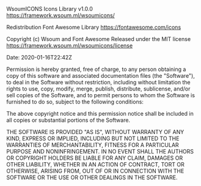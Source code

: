 
   WsoumICONS Icons Library v1.0.0
   https://framework.wsoum.ml/wsoumicons/
  
   Redistribution Font Awesome Library
   https://fontawesome.com/icons
  
   Copyright (c) Wsoum and Font Awesome
   Released under the MIT license
   https://framework.wsoum.ml/wsoumicons/license
  
   Date: 2020-01-16T22:42Z

Permission is hereby granted, free of charge, to any person obtaining
a copy of this software and associated documentation files (the
"Software"), to deal in the Software without restriction, including
without limitation the rights to use, copy, modify, merge, publish,
distribute, sublicense, and/or sell copies of the Software, and to
permit persons to whom the Software is furnished to do so, subject to
the following conditions:

The above copyright notice and this permission notice shall be
included in all copies or substantial portions of the Software.

THE SOFTWARE IS PROVIDED "AS IS", WITHOUT WARRANTY OF ANY KIND,
EXPRESS OR IMPLIED, INCLUDING BUT NOT LIMITED TO THE WARRANTIES OF
MERCHANTABILITY, FITNESS FOR A PARTICULAR PURPOSE AND
NONINFRINGEMENT. IN NO EVENT SHALL THE AUTHORS OR COPYRIGHT HOLDERS BE
LIABLE FOR ANY CLAIM, DAMAGES OR OTHER LIABILITY, WHETHER IN AN ACTION
OF CONTRACT, TORT OR OTHERWISE, ARISING FROM, OUT OF OR IN CONNECTION
WITH THE SOFTWARE OR THE USE OR OTHER DEALINGS IN THE SOFTWARE.
